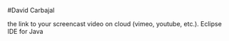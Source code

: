 #David Carbajal

the link to your screencast video on cloud (vimeo, youtube, etc.).
Eclipse IDE for Java
